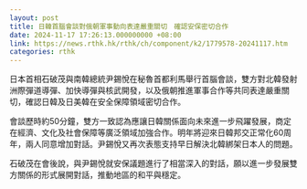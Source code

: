 ```yaml
---
layout: post
title: 日韓首腦會談對俄朝軍事動向表達嚴重關切　確認安保密切合作
date: 2024-11-17 17:26:13.000000000 +08:00
link: https://news.rthk.hk/rthk/ch/component/k2/1779578-20241117.htm
categories: rthk
---
```


日本首相石破茂與南韓總統尹錫悅在秘魯首都利馬舉行首腦會談，雙方對北韓發射洲際彈道導彈、加快導彈與核武開發，以及俄朝推進軍事合作等共同表達嚴重關切，確認日韓及日美韓在安全保障領域密切合作。

會談歷時約50分鐘，雙方一致認為應讓日韓關係面向未來進一步飛躍發展，商定在經濟、文化及社會保障等廣泛領域加強合作。明年將迎來日韓邦交正常化60周年，兩人同意增加對話。尹錫悅又再次表態支持早日解決北韓綁架日本人的問題。

石破茂在會後說，與尹錫悅就安保議題進行了相當深入的對話，願以進一步發展雙方關係的形式展開對話，推動地區的和平與穩定。
